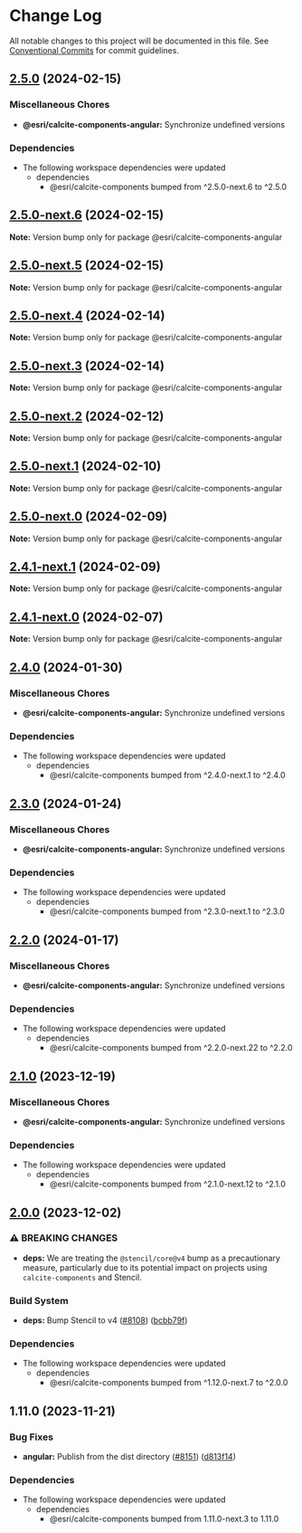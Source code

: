 # Change Log

All notable changes to this project will be documented in this file.
See [Conventional Commits](https://conventionalcommits.org) for commit guidelines.

## [2.5.0](https://github.com/Esri/calcite-design-system/compare/@esri/calcite-components-angular@2.4.0...@esri/calcite-components-angular@2.5.0) (2024-02-15)


### Miscellaneous Chores

* **@esri/calcite-components-angular:** Synchronize undefined versions


### Dependencies

* The following workspace dependencies were updated
  * dependencies
    * @esri/calcite-components bumped from ^2.5.0-next.6 to ^2.5.0

## [2.5.0-next.6](https://github.com/Esri/calcite-design-system/compare/@esri/calcite-components-angular@2.5.0-next.5...@esri/calcite-components-angular@2.5.0-next.6) (2024-02-15)

**Note:** Version bump only for package @esri/calcite-components-angular

## [2.5.0-next.5](https://github.com/Esri/calcite-design-system/compare/@esri/calcite-components-angular@2.5.0-next.4...@esri/calcite-components-angular@2.5.0-next.5) (2024-02-15)

**Note:** Version bump only for package @esri/calcite-components-angular

## [2.5.0-next.4](https://github.com/Esri/calcite-design-system/compare/@esri/calcite-components-angular@2.5.0-next.3...@esri/calcite-components-angular@2.5.0-next.4) (2024-02-14)

**Note:** Version bump only for package @esri/calcite-components-angular

## [2.5.0-next.3](https://github.com/Esri/calcite-design-system/compare/@esri/calcite-components-angular@2.5.0-next.2...@esri/calcite-components-angular@2.5.0-next.3) (2024-02-14)

**Note:** Version bump only for package @esri/calcite-components-angular

## [2.5.0-next.2](https://github.com/Esri/calcite-design-system/compare/@esri/calcite-components-angular@2.5.0-next.1...@esri/calcite-components-angular@2.5.0-next.2) (2024-02-12)

**Note:** Version bump only for package @esri/calcite-components-angular

## [2.5.0-next.1](https://github.com/Esri/calcite-design-system/compare/@esri/calcite-components-angular@2.5.0-next.0...@esri/calcite-components-angular@2.5.0-next.1) (2024-02-10)

**Note:** Version bump only for package @esri/calcite-components-angular

## [2.5.0-next.0](https://github.com/Esri/calcite-design-system/compare/@esri/calcite-components-angular@2.4.1-next.1...@esri/calcite-components-angular@2.5.0-next.0) (2024-02-09)

**Note:** Version bump only for package @esri/calcite-components-angular

## [2.4.1-next.1](https://github.com/Esri/calcite-design-system/compare/@esri/calcite-components-angular@2.4.1-next.0...@esri/calcite-components-angular@2.4.1-next.1) (2024-02-09)

**Note:** Version bump only for package @esri/calcite-components-angular

## [2.4.1-next.0](https://github.com/Esri/calcite-design-system/compare/@esri/calcite-components-angular@2.4.0...@esri/calcite-components-angular@2.4.1-next.0) (2024-02-07)

**Note:** Version bump only for package @esri/calcite-components-angular

## [2.4.0](https://github.com/Esri/calcite-design-system/compare/@esri/calcite-components-angular@2.3.0...@esri/calcite-components-angular@2.4.0) (2024-01-30)

### Miscellaneous Chores

- **@esri/calcite-components-angular:** Synchronize undefined versions

### Dependencies

- The following workspace dependencies were updated
  - dependencies
    - @esri/calcite-components bumped from ^2.4.0-next.1 to ^2.4.0

## [2.3.0](https://github.com/Esri/calcite-design-system/compare/@esri/calcite-components-angular@2.2.0...@esri/calcite-components-angular@2.3.0) (2024-01-24)

### Miscellaneous Chores

- **@esri/calcite-components-angular:** Synchronize undefined versions

### Dependencies

- The following workspace dependencies were updated
  - dependencies
    - @esri/calcite-components bumped from ^2.3.0-next.1 to ^2.3.0

## [2.2.0](https://github.com/Esri/calcite-design-system/compare/@esri/calcite-components-angular@2.1.0...@esri/calcite-components-angular@2.2.0) (2024-01-17)

### Miscellaneous Chores

- **@esri/calcite-components-angular:** Synchronize undefined versions

### Dependencies

- The following workspace dependencies were updated
  - dependencies
    - @esri/calcite-components bumped from ^2.2.0-next.22 to ^2.2.0

## [2.1.0](https://github.com/Esri/calcite-design-system/compare/@esri/calcite-components-angular@2.0.0...@esri/calcite-components-angular@2.1.0) (2023-12-19)

### Miscellaneous Chores

- **@esri/calcite-components-angular:** Synchronize undefined versions

### Dependencies

- The following workspace dependencies were updated
  - dependencies
    - @esri/calcite-components bumped from ^2.1.0-next.12 to ^2.1.0

## [2.0.0](https://github.com/Esri/calcite-design-system/compare/@esri/calcite-components-angular@1.11.0...@esri/calcite-components-angular@2.0.0) (2023-12-02)

### ⚠ BREAKING CHANGES

- **deps:** We are treating the `@stencil/core@v4` bump as a precautionary measure, particularly due to its potential impact on projects using `calcite-components` and Stencil.

### Build System

- **deps:** Bump Stencil to v4 ([#8108](https://github.com/Esri/calcite-design-system/issues/8108)) ([bcbb79f](https://github.com/Esri/calcite-design-system/commit/bcbb79f8c925d505bb4ee5e6a54861c5f6bb88b9))

### Dependencies

- The following workspace dependencies were updated
  - dependencies
    - @esri/calcite-components bumped from ^1.12.0-next.7 to ^2.0.0

## 1.11.0 (2023-11-21)

### Bug Fixes

- **angular:** Publish from the dist directory ([#8151](https://github.com/Esri/calcite-design-system/issues/8151)) ([d813f14](https://github.com/Esri/calcite-design-system/commit/d813f14c3c2fc7b765ccf27166f31201d91f2ac5))

### Dependencies

- The following workspace dependencies were updated
  - dependencies
    - @esri/calcite-components bumped from 1.11.0-next.3 to 1.11.0
